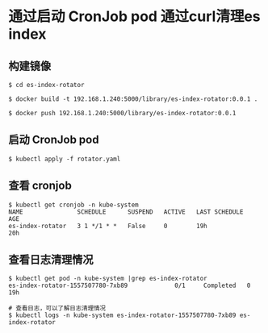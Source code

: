 # 通过启动 CronJob pod 通过curl清理es index

## 构建镜像
```
$ cd es-index-rotator

$ docker build -t 192.168.1.240:5000/library/es-index-rotator:0.0.1 .

$ docker push 192.168.1.240:5000/library/es-index-rotator:0.0.1
```

## 启动 CronJob pod
```
$ kubectl apply -f rotator.yaml
```

## 查看 cronjob
```
$ kubectl get cronjob -n kube-system 
NAME               SCHEDULE      SUSPEND   ACTIVE   LAST SCHEDULE   AGE
es-index-rotator   3 1 */1 * *   False     0        19h             20h
```
## 查看日志清理情况
```
$ kubectl get pod -n kube-system |grep es-index-rotator
es-index-rotator-1557507780-7xb89             0/1     Completed   0          19h

# 查看日志，可以了解日志清理情况
$ kubectl logs -n kube-system es-index-rotator-1557507780-7xb89 es-index-rotator 
```
